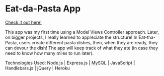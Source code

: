 # Eat-da-Pasta App

[Check it out here!](https://powerful-dawn-71781.herokuapp.com/)

This app was my first time using a Model Views Controller approach. Later, on bigger projects, I really learned to appreciate the structure! In Eat-tha-Pasta, users create different pasta dishes, then, when they are ready, they can devour the dish! The app will keep track of what they ate (in case they need to know how many miles to run later). 

Technologies Used:
Node.js | Express.js | MySQL | JavaScript | Handlebars.js | jQuery | Heroku
